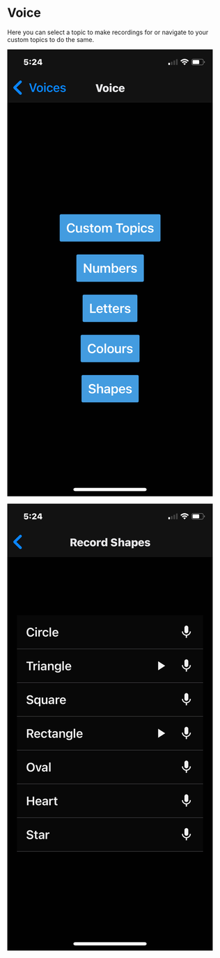 # Voice

Here you can select a topic to make recordings for or navigate to your custom topics to do the same.

![Voice](./images/voice.png "Voice")

![Recording](./images/record-shapes.png "Recording")
